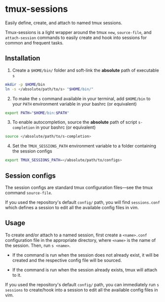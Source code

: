 # tmux-sessions
Easily define, create, and attach to named tmux sessions.

Tmux-sessions is a light wrapper around the tmux ``new``, ``source-file``, and ``attach-session`` commands to easily create and hook into sessions for common and frequent tasks.

## Installation

1. Create a ``$HOME/bin/`` folder and soft-link the **absolute** path of executable ``s``

```bash
mkdir -p $HOME/bin
ln -s </absolute/path/to/s> "$HOME/bin/"
```

2. To make the ``s`` command available in your terminal, add ``$HOME/bin`` to your ``PATH`` environment variable in your bashrc (or equivalent)

```bash
export PATH="$HOME/bin:$PATH"
```

3. To enable autocompletion, source the **absolute** path of script ``s-completion`` in your bashrc (or equivalent)

```bash
source </absolute/path/to/s-completion>
```

4. Set the ``TMUX_SESSIONS_PATH`` environment variable to a folder containing the session configs

```bash
export TMUX_SESSIONS_PATH=</absolute/path/to/configs>
```

## Session configs

The session configs are standard tmux configuration files&mdash;see the tmux command ``source-file``.

If you used the repository's default ``config/`` path, you will find ``sessions.conf`` which defines a session to edit all the available config files in vim.

## Usage

To create and/or attach to a named session, first create a ``<name>.conf`` configuration file in the appropriate directory, where ``<name>`` is the name of the session.
Then, run ``s <name>``.

- If the command is run when the session does not already exist, it will be created and the respective config file will be sourced.

- If the command is run when the session already exists, tmux will attach to it.

If you used the repository's default ``config/`` path, you can immediately run ``s sessions`` to create/hook into a session to edit all the available config files in vim.
